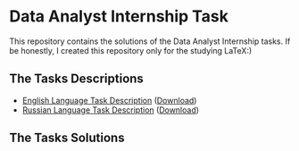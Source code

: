 # Data Analyst Internship Task
This repository contains the solutions of the Data Analyst Internship tasks.
If be honestly, I created this repository only for the studying LaTeX:)


## The Tasks Descriptions
- [English Language Task Description](https://github.com/JuiceFV/Data_Analyst_Internship_Task/blob/master/Task_Description_ENG.pdf) ([Download](https://github.com/JuiceFV/Data_Analyst_Internship_Task/raw/master/Task_Description_ENG.pdf))
- [Russian Language Task Description](https://github.com/JuiceFV/Data_Analyst_Internship_Task/blob/master/Task_Descriptio_RUS.pdf) ([Download](https://github.com/JuiceFV/Data_Analyst_Internship_Task/raw/master/Task_Descriptio_RUS.pdf))

## The Tasks Solutions 

